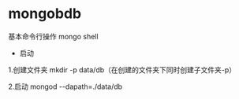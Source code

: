 #  mongobdb

基本命令行操作 mongo shell

- 启动

1.创建文件夹 mkdir -p data/db（在创建的文件夹下同时创建子文件夹-p）

2.启动 mongod --dapath=./data/db
